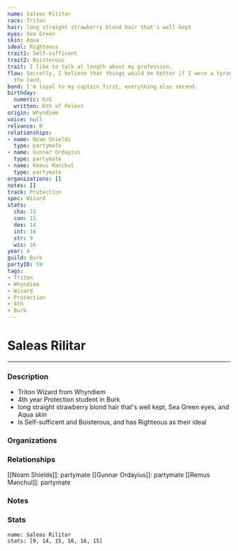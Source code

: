 ```yaml
---
name: Saleas Rilitar
race: Triton
hair: long straight strawberry blond hair that's well kept
eyes: Sea Green
skin: Aqua
ideal: Righteous
trait1: Self-sufficent
trait2: Boisterous
trait: I like to talk at length about my profession.
flaw: Secretly, I believe that things would be better if I were a tyrant lording over
  the land.
bond: I'm loyal to my captain first, everything else second.
birthday:
  numeric: 6/6
  written: 6th of Pelent
origin: Whyndiem
voice: null
relvance: 0
relationships:
- name: Noam Shields
  type: partymate
- name: Gunnar Ordayius
  type: partymate
- name: Remus Manchul
  type: partymate
organizations: []
notes: []
track: Protection
spec: Wizard
stats:
  cha: 15
  con: 15
  dex: 14
  int: 16
  str: 9
  wis: 16
year: 4
guild: Burk
partyID: 59
tags:
- Triton
- Whyndiem
- Wizard
- Protection
- 4th
- Burk
---
```

# Saleas Rilitar
---
### Description
- Triton Wizard from Whyndiem
- 4th year Protection student in Burk
- long straight strawberry blond hair that's well kept, Sea Green eyes, and Aqua skin
- Is Self-sufficent and Boisterous, and has Righteous as their ideal

### Organizations

### Relationships
[[Noam Shields]]: partymate
[[Gunnar Ordayius]]: partymate
[[Remus Manchul]]: partymate

### Notes

### Stats
```statblock
name: Saleas Rilitar
stats: [9, 14, 15, 16, 16, 15]
```